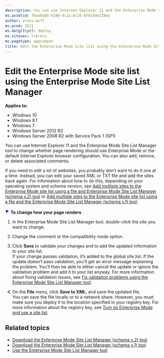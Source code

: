 ```yaml
---
description: You can use Internet Explorer 11 and the Enterprise Mode Site List Manager tool to change whether page rendering should use Enterprise Mode or the default Internet Explorer browser configuration. You can also add, remove, or delete associated comments.
ms.assetid: 76aa9a85-6190-4c3a-bc25-0f914de228ea
author: eross-msft
ms.prod: IE11
ms.mktglfcycl: deploy
ms.sitesec: library
ms.pagetype: appcompat
title: Edit the Enterprise Mode site list using the Enterprise Mode Site List Manager (Internet Explorer 11 for IT Pros)
---
```


# Edit the Enterprise Mode site list using the Enterprise Mode Site List Manager

**Applies to:**

-   Windows 10
-   Windows 8.1
-   Windows 7
-   Windows Server 2012 R2
-   Windows Server 2008 R2 with Service Pack 1 (SP1)

You can use Internet Explorer 11 and the Enterprise Mode Site List Manager tool to change whether page rendering should use Enterprise Mode or the default Internet Explorer browser configuration. You can also add, remove, or delete associated comments.

If you need to edit a lot of websites, you probably don’t want to do it one at a time. Instead, you can edit your saved XML or TXT file and add the sites back again. For information about how to do this, depending on your operating system and schema version, see [Add multiple sites to the Enterprise Mode site list using a file and Enterprise Mode Site List Manager (schema v.2) tool](add-multiple-sites-to-enterprise-mode-site-list-using-the-version-2-schema-and-enterprise-mode-tool.md) or [Add multiple sites to the Enterprise Mode site list using a file and the Enterprise Mode Site List Manager (schema v.1) tool](add-multiple-sites-to-enterprise-mode-site-list-using-the-version-1-schema-and-enterprise-mode-tool.md).

 ![](images/wedge.gif) **To change how your page renders**

1.  In the Enterprise Mode Site List Manager tool, double-click the site you want to change.

2.  Change the comment or the compatibility mode option.

3.  Click **Save** to validate your changes and to add the updated information to your site list.<br>
If your change passes validation, it’s added to the global site list. If the update doesn’t pass validation, you’ll get an error message explaining the problem. You’ll then be able to either cancel the update or ignore the validation problem and add it to your list anyway. For more information about fixing validation issues, see [Fix validation problems using the Enterprise Mode Site List Manager tool](fix-validation-problems-using-the-enterprise-mode-site-list-manager.md).

4.  On the **File** menu, click **Save to XML**, and save the updated file.<br>
You can save the file locally or to a network share. However, you must make sure you deploy it to the location specified in your registry key. For more information about the registry key, see [Turn on Enterprise Mode and use a site list](turn-on-enterprise-mode-and-use-a-site-list.md).

## Related topics
- [Download the Enterprise Mode Site List Manager (schema v.2) tool](http://go.microsoft.com/fwlink/p/?LinkId=716853)
- [Download the Enterprise Mode Site List Manager (schema v.1) tool](http://go.microsoft.com/fwlink/p/?LinkID=394378)
- [Use the Enterprise Mode Site List Manager tool](use-the-enterprise-mode-site-list-manager-tool.md)
 

 



